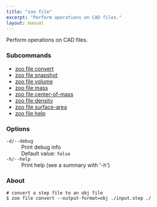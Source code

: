 ```yaml
---
title: "zoo file"
excerpt: "Perform operations on CAD files."
layout: manual
---
```


Perform operations on CAD files.

### Subcommands

* [zoo file convert](./zoo_file_convert)
* [zoo file snapshot](./zoo_file_snapshot)
* [zoo file volume](./zoo_file_volume)
* [zoo file mass](./zoo_file_mass)
* [zoo file center-of-mass](./zoo_file_center-of-mass)
* [zoo file density](./zoo_file_density)
* [zoo file surface-area](./zoo_file_surface-area)
* [zoo file help](./zoo_file_help)

### Options

<dl class="flags">
   <dt><code>-d/--debug</code></dt>
   <dd>Print debug info<br/>Default value: <code>false</code></dd>

   <dt><code>-h/--help</code></dt>
   <dd>Print help (see a summary with '-h')</dd>
</dl>


### About

```
# convert a step file to an obj file
$ zoo file convert --output-format=obj ./input.step ./
```